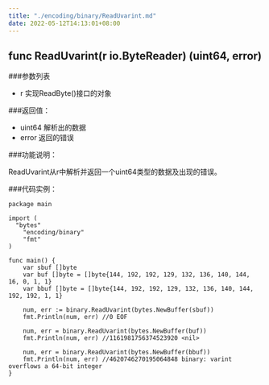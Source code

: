 ```yaml
---
title: "./encoding/binary/ReadUvarint.md"
date: 2022-05-12T14:13:01+08:00
---
```

## func ReadUvarint(r io.ByteReader) (uint64, error)

###参数列表

- r 实现ReadByte()接口的对象

###返回值：

- uint64 解析出的数据
- error 返回的错误

###功能说明：

ReadUvarint从r中解析并返回一个uint64类型的数据及出现的错误。

###代码实例：

    package main
    
    import (
      "bytes"
    	"encoding/binary"
    	"fmt"
    )
    
    func main() {
    	var sbuf []byte
    	var buf []byte = []byte{144, 192, 192, 129, 132, 136, 140, 144, 16, 0, 1, 1}
    	var bbuf []byte = []byte{144, 192, 192, 129, 132, 136, 140, 144, 192, 192, 1, 1}
    
    	num, err := binary.ReadUvarint(bytes.NewBuffer(sbuf))
    	fmt.Println(num, err) //0 EOF
    
    	num, err = binary.ReadUvarint(bytes.NewBuffer(buf))
    	fmt.Println(num, err) //1161981756374523920 <nil>
    
    	num, err = binary.ReadUvarint(bytes.NewBuffer(bbuf))
    	fmt.Println(num, err) //4620746270195064848 binary: varint overflows a 64-bit integer
    }
